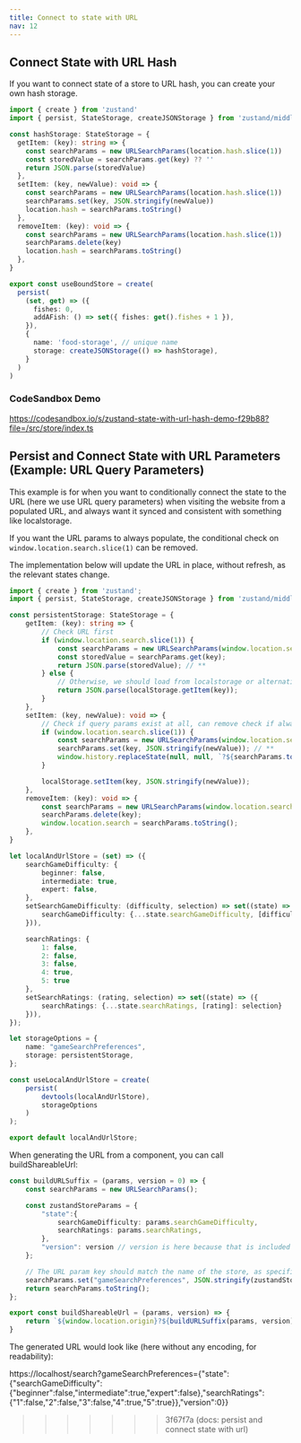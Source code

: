 ```yaml
---
title: Connect to state with URL
nav: 12
---
```


## Connect State with URL Hash

If you want to connect state of a store to URL hash, you can create your own hash storage.

```ts
import { create } from 'zustand'
import { persist, StateStorage, createJSONStorage } from 'zustand/middleware'

const hashStorage: StateStorage = {
  getItem: (key): string => {
    const searchParams = new URLSearchParams(location.hash.slice(1))
    const storedValue = searchParams.get(key) ?? ''
    return JSON.parse(storedValue)
  },
  setItem: (key, newValue): void => {
    const searchParams = new URLSearchParams(location.hash.slice(1))
    searchParams.set(key, JSON.stringify(newValue))
    location.hash = searchParams.toString()
  },
  removeItem: (key): void => {
    const searchParams = new URLSearchParams(location.hash.slice(1))
    searchParams.delete(key)
    location.hash = searchParams.toString()
  },
}

export const useBoundStore = create(
  persist(
    (set, get) => ({
      fishes: 0,
      addAFish: () => set({ fishes: get().fishes + 1 }),
    }),
    {
      name: 'food-storage', // unique name
      storage: createJSONStorage(() => hashStorage),
    }
  )
)
```

### CodeSandbox Demo

https://codesandbox.io/s/zustand-state-with-url-hash-demo-f29b88?file=/src/store/index.ts

## Persist and Connect State with URL Parameters (Example: URL Query Parameters)

This example is for when you want to conditionally connect the state to the URL (here we use URL query parameters) when visiting the website from a populated URL, and always want it synced and consistent with something like localstorage.

If you want the URL params to always populate, the conditional check on `window.location.search.slice(1)` can be removed.

The implementation below will update the URL in place, without refresh, as the relevant states change.

```ts
import { create } from 'zustand';
import { persist, StateStorage, createJSONStorage } from 'zustand/middleware';

const persistentStorage: StateStorage = {
    getItem: (key): string => {
        // Check URL first
        if (window.location.search.slice(1)) {
            const searchParams = new URLSearchParams(window.location.search.slice(1));
            const storedValue = searchParams.get(key);
            return JSON.parse(storedValue); // **
        } else {
            // Otherwise, we should load from localstorage or alternative storage
            return JSON.parse(localStorage.getItem(key));
        }
    },
    setItem: (key, newValue): void => {
        // Check if query params exist at all, can remove check if always want to set URL
        if (window.location.search.slice(1)) {
            const searchParams = new URLSearchParams(window.location.search.slice(1));
            searchParams.set(key, JSON.stringify(newValue)); // **
            window.history.replaceState(null, null, `?${searchParams.toString()}`);
        }

        localStorage.setItem(key, JSON.stringify(newValue));
    },
    removeItem: (key): void => {
        const searchParams = new URLSearchParams(window.location.search.slice(1));
        searchParams.delete(key);
        window.location.search = searchParams.toString();
    },
}

let localAndUrlStore = (set) => ({
    searchGameDifficulty: {
        beginner: false,
        intermediate: true,
        expert: false,
    },
    setSearchGameDifficulty: (difficulty, selection) => set((state) => ({
        searchGameDifficulty: {...state.searchGameDifficulty, [difficulty]: selection}
    })),

    searchRatings: {
        1: false,
        2: false,
        3: false,
        4: true,
        5: true
    },
    setSearchRatings: (rating, selection) => set((state) => ({
        searchRatings: {...state.searchRatings, [rating]: selection}
    })),
});

let storageOptions = {
    name: "gameSearchPreferences",
    storage: persistentStorage,
};

const useLocalAndUrlStore = create(
    persist(
        devtools(localAndUrlStore),
        storageOptions
    )
);

export default localAndUrlStore;
```

When generating the URL from a component, you can call buildShareableUrl:

```ts
const buildURLSuffix = (params, version = 0) => {
    const searchParams = new URLSearchParams();

    const zustandStoreParams = {
        "state":{
            searchGameDifficulty: params.searchGameDifficulty,
            searchRatings: params.searchRatings,
        }, 
        "version": version // version is here because that is included with how Zustand sets the state
    };

    // The URL param key should match the name of the store, as specified as in storageOptions above
    searchParams.set("gameSearchPreferences", JSON.stringify(zustandStoreParams)); // **
    return searchParams.toString();
};

export const buildShareableUrl = (params, version) => {
    return `${window.location.origin}?${buildURLSuffix(params, version)}`;
}
```

The generated URL would look like (here without any encoding, for readability):

https://localhost/search?gameSearchPreferences={"state":{"searchGameDifficulty":{"beginner":false,"intermediate":true,"expert":false},"searchRatings":{"1":false,"2":false,"3":false,"4":true,"5":true}},"version":0}}
>>>>>>> 3f67f7a (docs: persist and connect state with url)
